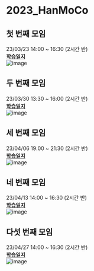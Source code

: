 # 2023_HanMoCo
## 첫 번째 모임
23/03/23 14:00 ~ 16:30 (2시간 반)<br>
<b>[학습일지](https://github.com/lbd0/2023_HanMoCo/tree/main/20230323)</b><br>
![image](https://user-images.githubusercontent.com/80818640/227124994-c73e749c-0783-45dd-b005-5677112e516a.png)
## 두 번째 모임
23/03/30 13:30 ~ 16:00 (2시간 반)<br>
<b>[학습일지](https://github.com/lbd0/2023_HanMoCo/tree/main/20230330)</b><br>
![image](https://user-images.githubusercontent.com/80818640/228730473-3510a9f5-6072-437f-8b25-d8ce3014f57d.png)
## 세 번째 모임
23/04/06 19:00 ~ 21:30 (2시간 반)<br>
<b>[학습일지](https://github.com/lbd0/2023_HanMoCo/tree/main/20230406)</b><br>
![image](https://user-images.githubusercontent.com/80818640/230343886-f311eee1-bcb2-4f12-a26f-3bf058fe56e5.png)
## 네 번째 모임
23/04/13 14:00 ~ 16:30 (2시간 반)<br>
<b>[학습일지](https://github.com/lbd0/2023_HanMoCo/tree/main/20230413)</b><br>
![image](https://user-images.githubusercontent.com/80818640/231658546-58a4503f-79fc-405a-8cd1-c3adbb7c2162.png)
## 다섯 번째 모임
23/04/27 14:00 ~ 16:30 (2시간 반)<br>
<b>[학습일지](https://github.com/lbd0/2023_HanMoCo/tree/main/20230427)</b><br>
![image](https://user-images.githubusercontent.com/80818640/234763161-06315855-c080-446b-9c5a-7fae7c18fc49.png)
